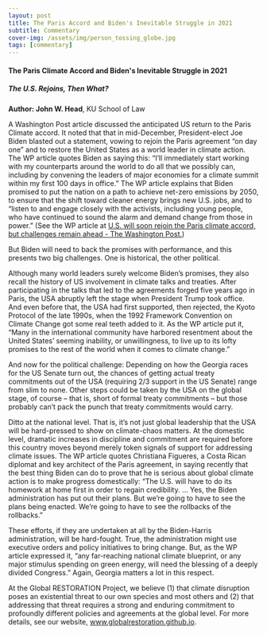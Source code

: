 ```yaml
---
layout: post
title: The Paris Accord and Biden's Inevitable Struggle in 2021
subtitle: Commentary
cover-img: /assets/img/person_tossing_globe.jpg
tags: [commentary]
---
```


#### The Paris Climate Accord and Biden's Inevitable Struggle in 2021
##### The U.S. Rejoins, Then What?

**Author: John W. Head**, KU School of Law

A Washington Post article discussed the anticipated US return to the Paris Climate accord.  It noted that that in mid-December, President-elect Joe Biden blasted out a statement, vowing to rejoin the Paris agreement “on day one” and to restore the United States as a world leader in climate action.  The WP article quotes Biden as saying this: “I’ll immediately start working with my counterparts around the world to do all that we possibly can, including by convening the leaders of major economies for a climate summit within my first 100 days in office.”  The WP article explains that Biden promised to put the nation on a path to achieve net-zero emissions by 2050, to ensure that the shift toward cleaner energy brings new U.S. jobs, and to “listen to and engage closely with the activists, including young people, who have continued to sound the alarm and demand change from those in power.”  (See the WP article at [U.S. will soon rejoin the Paris climate accord, but challenges remain ahead - The Washington Post.](https://www.washingtonpost.com/politics/2020/12/22/biden-paris-climate-accord/))
 
But Biden will need to back the promises with performance, and this presents two big challenges.  One is historical, the other political.  

Although many world leaders surely welcome Biden’s promises, they also recall the history of US involvement in climate talks and treaties.  After participating in the talks that led to the agreements forged five years ago in Paris, the USA abruptly left the stage when President Trump took office.  And even before that, the USA had first supported, then rejected, the Kyoto Protocol of the late 1990s, when the 1992 Framework Convention on Climate Change got some real teeth added to it.  As the WP article put it, “Many in the international community have harbored resentment about the United States’ seeming inability, or unwillingness, to live up to its lofty promises to the rest of the world when it comes to climate change.”

And now for the political challenge:  Depending on how the Georgia races for the US Senate turn out, the chances of getting actual treaty commitments out of the USA (requiring 2/3 support in the US Senate) range from slim to none.  Other steps could be taken by the USA on the global stage, of course – that is, short of formal treaty commitments – but those probably can’t pack the punch that treaty commitments would carry.  

Ditto at the national level.  That is, it’s not just global leadership that the USA will be hard-pressed to show on climate-chaos matters.  At the domestic level, dramatic increases in discipline and commitment are required before this country moves beyond merely token signals of support for addressing climate issues.  The WP article quotes Christiana Figueres, a Costa Rican diplomat and key architect of the Paris agreement, in saying recently that the best thing Biden can do to prove that he is serious about global climate action is to make progress domestically:  “The U.S. will have to do its homework at home first in order to regain credibility. … Yes, the Biden administration has put out their plans. But we’re going to have to see the plans being enacted. We’re going to have to see the rollbacks of the rollbacks.”

These efforts, if they are undertaken at all by the Biden-Harris administration, will be hard-fought.  True, the administration might use executive orders and policy initiatives to bring change.  But, as the WP article expressed it, “any far-reaching national climate blueprint, or any major stimulus spending on green energy, will need the blessing of a deeply divided Congress.”  Again, Georgia matters a lot in this respect. 

At the Global RESTORATION Project, we believe (1) that climate disruption poses an existential threat to our own species and most others and (2) that addressing that threat requires a strong and enduring commitment to profoundly different policies and agreements at the global level.  For more details, see our website, www.globalrestoration.github.io.   











   
